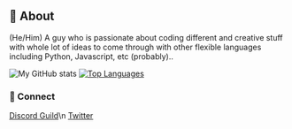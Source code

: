## 👋 About 

(He/Him) A guy who is passionate about coding different and creative stuff with whole lot of ideas to come through with other flexible languages including Python, Javascript, etc (probably)..

![My GitHub stats](https://github-readme-stats.vercel.app/api?username=1olipop&show_icons=true&theme=cobalt)
[![Top Languages](https://github-readme-stats.vercel.app/api/top-langs/?username=1olipop&layout=compact)](https://github.com/1olipop/github-readme-stats)

### 💬 Connect

[Discord Guild](https://discord.gg/XJcThGs4Pu)\n
[Twitter](https://twitter.com/1olipop)

<!--
**1olipop/1olipop** is a ✨ _special_ ✨ repository because its `README.md` (this file) appears on your GitHub profile.

Here are some ideas to get you started:

- 🔭 I’m currently working on ...
- 🌱 I’m currently learning ...
- 👯 I’m looking to collaborate on ...
- 🤔 I’m looking for help with ...
- 💬 Ask me about ...
- 📫 How to reach me: ...
- 😄 Pronouns: ...
- ⚡ Fun fact: ...
-->
